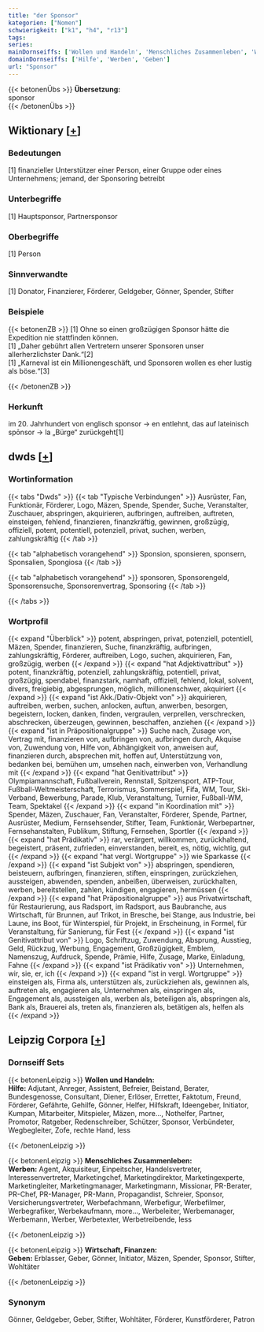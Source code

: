 ```yaml
---
title: "der Sponsor"
kategorien: ["Nomen"]
schwierigkeit: ["k1", "h4", "r13"]
tags:
series:
mainDornseiffs: ['Wollen und Handeln', 'Menschliches Zusammenleben', 'Wirtschaft, Finanzen']
domainDornseiffs: ['Hilfe', 'Werben', 'Geben']
url: "Sponsor"
---
```


{{< betonenÜbs >}}
**Übersetzung:**  
sponsor  
{{< /betonenÜbs >}}

## Wiktionary [[+](https://de.wiktionary.org/wiki/Sponsor)]

### Bedeutungen
[1] finanzieller Unterstützer einer Person, einer Gruppe oder eines Unternehmens; jemand, der Sponsoring betreibt  

### Unterbegriffe
[1] Hauptsponsor, Partnersponsor  

### Oberbegriffe
[1] Person  

### Sinnverwandte
[1] Donator, Finanzierer, Förderer, Geldgeber, Gönner, Spender, Stifter  

### Beispiele
{{< betonenZB >}}
[1] Ohne so einen großzügigen Sponsor hätte die Expedition nie stattfinden können.  
[1] „Daher gebührt allen Vertretern unserer Sponsoren unser allerherzlichster Dank.“[2]  
[1] „Karneval ist ein Millionengeschäft, und Sponsoren wollen es eher lustig als böse.“[3]  

{{< /betonenZB >}}
### Herkunft
im 20. Jahrhundert von englisch sponsor → en entlehnt, das auf lateinisch spōnsor → la „Bürge“ zurückgeht[1]  



## dwds [[+](https://www.dwds.de/wb/Sponsor)]

### Wortinformation
{{< tabs "Dwds" >}}
{{< tab "Typische Verbindungen" >}}
Ausrüster, Fan, Funktionär, Förderer, Logo, Mäzen, Spende, Spender, Suche, Veranstalter, Zuschauer, abspringen, akquirieren, aufbringen, auftreiben, auftreten, einsteigen, fehlend, finanzieren, finanzkräftig, gewinnen, großzügig, offiziell, potent, potentiell, potenziell, privat, suchen, werben, zahlungskräftig
{{< /tab >}}

{{< tab "alphabetisch vorangehend" >}}
Sponsion, sponsieren, sponsern, Sponsalien, Spongiosa
{{< /tab >}}

{{< tab "alphabetisch vorangehend" >}}
sponsoren, Sponsorengeld, Sponsorensuche, Sponsorenvertrag, Sponsoring
{{< /tab >}}

{{< /tabs >}}

### Wortprofil
{{< expand "Überblick" >}} potent, abspringen, privat, potenziell, potentiell, Mäzen, Spender, finanzieren, Suche, finanzkräftig, aufbringen, zahlungskräftig, Förderer, auftreiben, Logo, suchen, akquirieren, Fan, großzügig, werben {{< /expand >}}
{{< expand "hat Adjektivattribut" >}} potent, finanzkräftig, potenziell, zahlungskräftig, potentiell, privat, großzügig, spendabel, finanzstark, namhaft, offiziell, fehlend, lokal, solvent, divers, freigiebig, abgesprungen, möglich, millionenschwer, akquiriert {{< /expand >}}
{{< expand "ist Akk./Dativ-Objekt von" >}} akquirieren, auftreiben, werben, suchen, anlocken, auftun, anwerben, besorgen, begeistern, locken, danken, finden, vergraulen, verprellen, verschrecken, abschrecken, überzeugen, gewinnen, beschaffen, anziehen {{< /expand >}}
{{< expand "ist in Präpositionalgruppe" >}} Suche nach, Zusage von, Vertrag mit, finanzieren von, aufbringen von, aufbringen durch, Akquise von, Zuwendung von, Hilfe von, Abhängigkeit von, anweisen auf, finanzieren durch, absprechen mit, hoffen auf, Unterstützung von, bedanken bei, bemühen um, umsehen nach, einwerben von, Verhandlung mit {{< /expand >}}
{{< expand "hat Genitivattribut" >}} Olympiamannschaft, Fußballverein, Rennstall, Spitzensport, ATP-Tour, Fußball-Weltmeisterschaft, Terrorismus, Sommerspiel, Fifa, WM, Tour, Ski-Verband, Bewerbung, Parade, Klub, Veranstaltung, Turnier, Fußball-WM, Team, Spektakel {{< /expand >}}
{{< expand "in Koordination mit" >}} Spender, Mäzen, Zuschauer, Fan, Veranstalter, Förderer, Spende, Partner, Ausrüster, Medium, Fernsehsender, Stifter, Team, Funktionär, Werbepartner, Fernsehanstalten, Publikum, Stiftung, Fernsehen, Sportler {{< /expand >}}
{{< expand "hat Prädikativ" >}} rar, verärgert, willkommen, zurückhaltend, begeistert, präsent, zufrieden, einverstanden, bereit, es, nötig, wichtig, gut {{< /expand >}}
{{< expand "hat vergl. Wortgruppe" >}} wie Sparkasse {{< /expand >}}
{{< expand "ist Subjekt von" >}} abspringen, spendieren, beisteuern, aufbringen, finanzieren, stiften, einspringen, zurückziehen, aussteigen, abwenden, spenden, anbeißen, überweisen, zurückhalten, werben, bereitstellen, zahlen, kündigen, engagieren, hermüssen {{< /expand >}}
{{< expand "hat Präpositionalgruppe" >}} aus Privatwirtschaft, für Restaurierung, aus Radsport, im Radsport, aus Baubranche, aus Wirtschaft, für Brunnen, auf Trikot, in Bresche, bei Stange, aus Industrie, bei Laune, ins Boot, für Winterspiel, für Projekt, in Erscheinung, in Formel, für Veranstaltung, für Sanierung, für Fest {{< /expand >}}
{{< expand "ist Genitivattribut von" >}} Logo, Schriftzug, Zuwendung, Absprung, Ausstieg, Geld, Rückzug, Werbung, Engagement, Großzügigkeit, Emblem, Namenszug, Aufdruck, Spende, Prämie, Hilfe, Zusage, Marke, Einladung, Fahne {{< /expand >}}
{{< expand "ist Prädikativ von" >}} Unternehmen, wir, sie, er, ich {{< /expand >}}
{{< expand "ist in vergl. Wortgruppe" >}} einsteigen als, Firma als, unterstützen als, zurückziehen als, gewinnen als, auftreten als, engagieren als, Unternehmen als, einspringen als, Engagement als, aussteigen als, werben als, beteiligen als, abspringen als, Bank als, Brauerei als, treten als, finanzieren als, betätigen als, helfen als {{< /expand >}}

## Leipzig Corpora [[+](https://corpora.uni-leipzig.de/en/res?word=Sponsor&corpusId=deu_newscrawl-public_2018)]

### Dornseiff Sets
{{< betonenLeipzig >}}
**Wollen und Handeln:**  
**Hilfe:** Adjutant, Anreger, Assistent, Befreier, Beistand, Berater, Bundesgenosse, Consultant, Diener, Erlöser, Erretter, Faktotum, Freund, Förderer, Gefährte, Gehilfe, Gönner, Helfer, Hilfskraft, Ideengeber, Initiator, Kumpan, Mitarbeiter, Mitspieler, Mäzen, more..., Nothelfer, Partner, Promotor, Ratgeber, Redenschreiber, Schützer, Sponsor, Verbündeter, Wegbegleiter, Zofe, rechte Hand, less  

{{< /betonenLeipzig >}}


{{< betonenLeipzig >}}
**Menschliches Zusammenleben:**  
**Werben:** Agent, Akquisiteur, Einpeitscher, Handelsvertreter, Interessenvertreter, Marketingchef, Marketingdirektor, Marketingexperte, Marketingleiter, Marketingmanager, Marketingmann, Missionar, PR-Berater, PR-Chef, PR-Manager, PR-Mann, Propagandist, Schreier, Sponsor, Versicherungsvertreter, Werbefachmann, Werbefigur, Werbefilmer, Werbegrafiker, Werbekaufmann, more..., Werbeleiter, Werbemanager, Werbemann, Werber, Werbetexter, Werbetreibende, less  

{{< /betonenLeipzig >}}


{{< betonenLeipzig >}}
**Wirtschaft, Finanzen:**  
**Geben:** Erblasser, Geber, Gönner, Initiator, Mäzen, Spender, Sponsor, Stifter, Wohltäter  

{{< /betonenLeipzig >}}

### Synonym
Gönner, Geldgeber, Geber, Stifter, Wohltäter, Förderer, Kunstförderer, Patron

